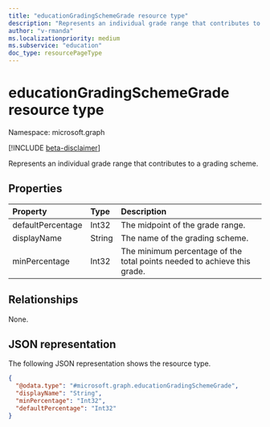 ```yaml
---
title: "educationGradingSchemeGrade resource type"
description: "Represents an individual grade range that contributes to a grading scheme."
author: "v-rmanda"
ms.localizationpriority: medium
ms.subservice: "education"
doc_type: resourcePageType
---
```


# educationGradingSchemeGrade resource type

Namespace: microsoft.graph

[!INCLUDE [beta-disclaimer](../../includes/beta-disclaimer.md)]

Represents an individual grade range that contributes to a grading scheme.

## Properties
|Property|Type|Description|
|:---|:---|:---|
|defaultPercentage|Int32|The midpoint of the grade range. |
|displayName|String|The name of the grading scheme.|
|minPercentage|Int32|The minimum percentage of the total points needed to achieve this grade.|

## Relationships
None.

## JSON representation
The following JSON representation shows the resource type.
<!-- {
  "blockType": "resource",
  "@odata.type": "microsoft.graph.educationGradingSchemeGrade"
}
-->
``` json
{
  "@odata.type": "#microsoft.graph.educationGradingSchemeGrade",
  "displayName": "String",
  "minPercentage": "Int32",
  "defaultPercentage": "Int32"
}
```

